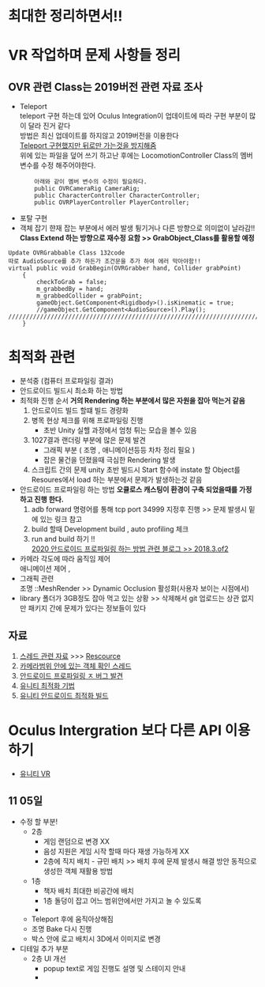 # 최대한 정리하면서!!
# VR 작업하며 문제 사항들 정리
## OVR 관련 Class는 2019버전 관련 자료 조사
- Teleport    
    teleport 구현 하는데 있어 Oculus Integration이 업데이트에 따라 구현 부분이 많이 달라 진거 같다    
    방법은 최신 업데이트를 하지않고 2019버전을 이용한다    
    [Teleport 구현했지만 뒤로만 가는것을 방지해줌](https://forum.unity.com/threads/why-am-i-being-pushed-backwards-by-teleport.765638/)      
    위에 있는 파일을 덮어 쓰기 하고난 후에는 LocomotionController Class의 멤버변수를 수정 해주어야한다.     
    ```
        아래와 같이 멤버 변수의 수정이 필요하다.
        public OVRCameraRig CameraRig;
        public CharacterController CharacterController;
        public OVRPlayerController PlayerController;
    ```    
- 포탈 구현    
- 객체 잡기
    햔재 잡는 부분에서 에러 발생 튕기거나 다른 방향으로 의미없이 날라감!!    
    **Class Extend 하는 방향으로 재수정 요함 >> GrabObject_Class를 활용할 예정**
```
Update OVRGrabbable Class 132code 
따로 AudioSource를 추가 하든가 조건문을 추가 하여 에러 막아야함!!
virtual public void GrabBegin(OVRGrabber hand, Collider grabPoint)
    {
        checkToGrab = false;
        m_grabbedBy = hand;
        m_grabbedCollider = grabPoint;
        gameObject.GetComponent<Rigidbody>().isKinematic = true;
        //gameObject.GetComponent<AudioSource>().Play(); ///////////////////////////////////////////////////////////////////////////
    }        
```
# 최적화 관련
* 분석중 (컴퓨터 프로파일링 결과)
* 안드로이드 빌드시 최소화 하는 방법
* 최적화 진행 순서 **거의 Rendering 하는 부분에서 많은 자원을 잡아 먹는거 같음**
    1. 안드로이드 빌드 할떄 빌드 경량화
    2. 병목 현상 체크를 위해 프로파일링 진행
        * 초반 Unity 실핼 과정에서 엄청 튀는 모습을 볼수 있음 
    3. 1027결과 랜더링 부분에 많은 문제 발견
        * 그래픽 부분 ( 조명 , 애니메이션등등 차차 정리 필요 )
        * 잡은 물건을 던졌을때 극심한 Rendering 발생    
    4. 스크립트 간의 문제 unity 초반 빌드시 Start 함수에 instate 할 Object를 Resoures에서 load 하는 부분에서 문제가 발생하는것 같음
* 안드로이드 프로파일링 하는 방법 **오큘로스 캐스팅이 환경이 구축 되었을때를 가정하고 진행 한다.**
    1. adb forward 명령어를 통해 tcp port 34999 지정후 진행 >> 문제 발생시 밑에 있는 링크 참고
    2. build 할때 Development build , auto profiling 체크  
    3. run and build 하기 !!        
    [2020 안드로이드 프로파일링 하는 방법 관련 블로그 >> 2018.3.of2](https://happysalmon.tistory.com/9?category=821957)
* 카메라 각도에 따라 움직임 제어    
    애니메이션 제어 , 
* 그래픽 관련    
    조명 ::MeshRender >> Dynamic Occlusion 활성화(사용자 보이는 시점에서)     
* library 폴더가 3GB정도 잡아 먹고 있는 상황 >> 삭제해서 git 업로드는 상관 없지만 패키지 간에 문제가 있다는 정보들이 있다
## 자료
1. [스레드 관련 자료](https://sweetjey.tistory.com/85) >>> [Rescource](https://stackoverflow.com/questions/58729409/unity-calling-resources-load-from-a-different-thread)
2. [카메라범위 안에 있는 객체 확인 스레드](http://blog.naver.com/PostView.nhn?blogId=10ro&logNo=220895900463&categoryNo=0&parentCategoryNo=0&viewDate=&currentPage=1&postListTopCurrentPage=1&from=postView)
3. [안드로이드 프로파일링 ㅈ 버그 발견](https://forum.unity.com/threads/android-device-cant-able-to-connect-with-profiler-window.663376/)
4. [유니티 최적화 기법](https://nogan.tistory.com/7)
5. [유니티 안드로이드 최적화 빌드](http://batmask.net/index.php/2018/08/28/138/)
# Oculus Intergration 보다 다른 API 이용 하기
* [유니티 VR](https://www.youtube.com/watch?v=gGYtahQjmWQ) 
## 11 05일
* 수정 할 부분!
    * 2층
        * 게임 랜덤으로 변경 XX
        * 음성 지원은 게임 시작 할때 마다 재생 가능하게 XX
        * 2층에 직지 배치 - 규민 배치 >> 배치 후에 문제 발생시 해결 방안 동적으로 생성한 객체 재활용 방법
    * 1층
        * 책자 배치 최대한 비공간에 배치
        * 1층 돌덩이 잡고 어느 범위안에서만 가지고 놀 수 있도록
        * 
    * Teleport 후에 움직아상해짐
    * 조명 Bake 다시 진행
    * 박스 안에 로고 배치시 3D에서 이미지로 변경
* 디테일 추가 부분 
    * 2층 UI 개선
        * popup text로 게임 진행도 설명 및 스테이지 안내
        * 
